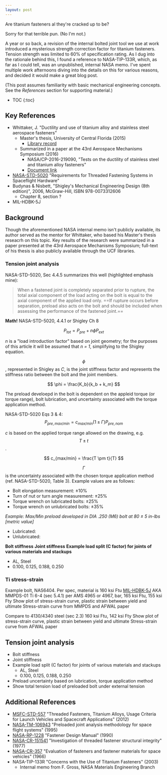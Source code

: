 ```yaml
---
layout: post
---
```

Are titanium fasteners al they're cracked up to be?

Sorry for that terrible pun. (No I'm not.)

A year or so back, a revision of the internal bolted joint tool we use at work introduced a mysterious strength correction factor for titanium fasteners. Tension strength was limited to 60% of specification rating. As I dug into the rationale behind this, I found a reference to NASA-TIP-133R, which, as far as I could tell, was an unpublished, internal NASA memo. I've spent multiple work afternoons diving into the details on this for various reasons, and decided it would make a great blog post.

(This post assumes familiarity with basic mechanical engineering concepts. See the *References* section for supporting material.)

* TOC
{:toc}

## Key References
- Whittaker, J. "Ductility and use of titanium alloy and stainless steel aerospace fasteners"
  - Master's thesis, University of Central Florida (2015)
    - [Library record](https://digitalcommons.usf.edu/etd/5796/)
  - Summarized in a paper at the 43rd Aerospace Mechanisms Symposium (2016) 
    - NASA/CP-2016-219090, "Tests on the ductility of stainless steel and titanium alloy fasteners" 
    - [Document link](https://www.esmats.eu/amspapers/pastpapers/pdfs/2016/whittaker.pdf)
- [NASA-STD-5020](https://standards.nasa.gov/standard/nasa/nasa-std-5020) "Requirements for Threaded Fastening Systems in Spaceflight Hardware"
- Budynas & Nisbett, "Shigley's Mechanical Engineering Design (8th edition)", 2006, McGraw-Hill, ISBN 978-0073312606 
  - Chapter 8, section ?
- MIL-HDBK-5J

## Background 
Though the aforementioned NASA internal memo isn't publicly available, its author served as the mentor for Whittaker, who based his Master's thesis reseacrh on this topic. Key results of the research were summarized in a paper presented at the 43rd Aerospace Mechanisms Symposium; full-text of his thesis is also publicly available through the UCF libraries.
### Tension joint analysis
NASA-STD-5020, Sec 4.4.5 summarizes this well (highlighted emphasis mine):
> When a fastened joint is completely separated prior to rupture, the total axial component of the
load acting on the bolt is equal to the axial component of the applied load only. ==If rupture occurs
before separation, preload also acts on the bolt and should be included when assessing the
performance of the fastened joint.==

**Math!**
NASA-STD-5020, 4.4.1 or Shigley Ch 8

$$ P_{tot} = P_{pre} + n \phi P_{ext} $$

_n_ is a "load introduction factor" based on joint geometry; for the purposes of this article it will be assumed that _n = 1_, simplifying to the Shigley equation.

$$ \phi $$, represented in Shigley as _C_, is the joint stiffness factor and represents the stiffness ratio between the bolt and the joint members.

$$ \phi = \frac{K_b}{k_b + k_m} $$

The preload develoepd in the bolt is dependent on the appleid torque (or torque range), bolt lubrication, and uncertainty associated with the torque application method. 

NASA-STD-5020 Eqs 3 & 4:
$$ P_{pre, max/min} = c_{max/min} (1 \pm \Gamma) P_{pre, nom} $$

_c_ is based on the applied torque range allowed on the drawing, e.g. $$ T \pm t $$.

$$ c_{max/min} = \frac{T \pm t}{T} $$

$$ \Gamma $$ is the uncertainty associated with the chosen torque application method (ref. NASA-STD-5020, Table 3). Example values are as follows:
- Bolt elongation measurement: &plusmn;10%
- Turn of nut or turn angle measurement: &plusmn;25%
- Torque wrench on lubricated bolts: &plusmn;25%
- Torque wrench on unlubricated bolts: &plusmn;35%

_Example: Max/Min preload developed in DIA .250 (M6) bolt at 80 &plusmn; 5 in-lbs [metric value]_
- Lubricated: 
- Unlubricated:

**Bolt stiffness**
**Joint stiffness**
**Example load split (C factor) for joints of various materials and stackups**
- AL, Steel
- 0.100, 0.125, 0.188, 0.250

### Ti stress-strain
Example bolt, NAS6404. Per spec, material is 160 ksi Ftu
[MIL-HDBK-5J](http://everyspec.com/MIL-HDBK/MIL-HDBK-0001-0099/MIL_HDBK_5J_139/) AKA MMPDS-01
Ti 6-4 (sec 5.4.1) per AMS 4965 or 4967, bar,
165 ksi Ftu, 155 ksi Fty
Show plot of stress-strain curve, plastic strain between yield and ultimate
Stress-strain curve from MMPDS and AFWAL paper

Compare to 4130/4340 steel (sec 2.3)
160 ksi Ftu, 142 ksi Fty
Show plot of stress-strain curve, plastic strain between yield and ultimate
Stress-strain curve from AFWAL paper

## Tension joint analysis
- Bolt stiffness
- Joint stiffness
- Example load split (C factor) for joints of various materials and stackups
  - AL, Steel
  - 0.100, 0.125, 0.188, 0.250
- Preload uncertainty based on lubrication, torque application method
- Show total tension load of preloaded bolt under external tension

## Additional References
- [MSFC-STD-557](https://standards.nasa.gov/standard/msfc/msfc-std-557) "Threaded Fasteners, Titanium Alloys, Usage Criteria for Launch Vehicles and Spacecraft Applications" (2012)
- [NASA-TM-106943](https://ntrs.nasa.gov/citations/19960012183) "Preloaded joint analysis methodology for space flight systems" (1995)
- [NASA-RP-1228](https://ntrs.nasa.gov/citations/19900009424) "Fastener Design Manual" (1990)
- [NASA-CR-151541](https://ntrs.nasa.gov/citations/19780002530) "Investigation of threaded fastener structural integrity" (1977)
- [NASA-CR-357](https://ntrs.nasa.gov/citations/19660005495) "Evaluation of fasteners and fastener materials for space vehicles" (1966)
- NASA-TIP-133R "Concerns with the Use of Titanium Fasteners" (2003)
  - Internal memo from F. Gross, NASA Materials Engineering Branch
